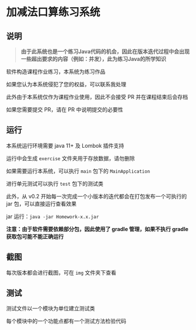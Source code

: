 # 加减法口算练习系统

## 说明

> **由于此系统也是一个练习Java代码的机会，因此在版本迭代过程中会出现一些超出要求的内容（例如：并发），此为练习Java的所学知识**


软件构造课程作业练习，本系统为练习作品

如果您认为本系统侵犯了您的权益，可以联系我处理

此外由于本系统仅作为课程作业使用，因此不会接受 PR 并在课程结束后会存档

如果您需要提交 PR，请在 PR 中说明提交的必要性

## 运行

本系统运行环境需要 java 11+ 及 Lombok 插件支持

运行中会生成 `exercise` 文件夹用于存放数据，请勿删除

如果需要运行本系统，可以执行 `main` 包下的 `MainApplication`

进行单元测试可以执行 `test` 包下的测试类

此外，从 v0.2 开始每一次完成一个小版本的迭代都会在打包发布一个可执行的 jar 包，可以直接运行查看效果

jar 运行：`java -jar Homework-x.x.jar`

**注意：由于软件需要依赖部分包，因此使用了 gradle 管理，如果不执行 gradle 获取包可能不能正确运行**

## 截图

每次版本都会进行截图，可在 `img` 文件夹下查看

## 测试

测试文件以一个模块为单位建立测试类

每个模块中的一个功能点都有一个测试方法检验代码